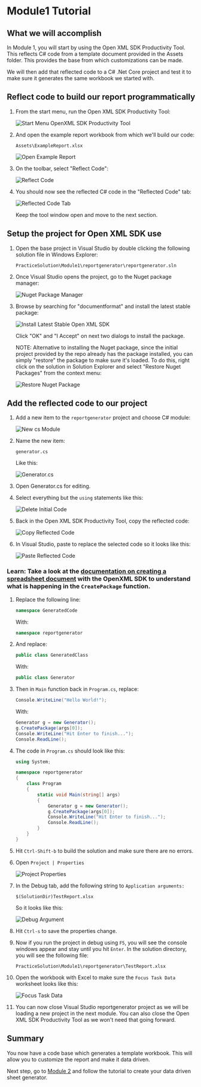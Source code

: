 # Module1 Tutorial

## What we will accomplish

In Module 1, you will start by using the Open XML SDK Productivity Tool. This reflects C# code from a template document provided in the Assets folder. This provides the base from which customizations can be made.

We will then add that reflected code to a C# .Net Core project and test it to make sure it generates the same workbook we started with.

## Reflect code to build our report programmatically

1. From the start menu, run the Open XML SDK Productivity Tool:

    ![Start Menu OpenXML SDK Productivity Tool](Assets/openxmlsdktool_start_menu.png)

1. And open the example report workbook from which we'll build our code:

    `Assets\ExampleReport.xlsx`

    ![Open Example Report](Assets/open_report_in_tool.png)

1. On the toolbar, select "Reflect Code":

    ![Reflect Code](Assets/reflect_code.png)

1. You should now see the reflected C# code in the "Reflected Code" tab:

    ![Reflected Code Tab](Assets/reflected_code_tab.png)

    Keep the tool window open and move to the next section.

## Setup the project for Open XML SDK use

1. Open the base project in Visual Studio by double clicking the following solution file in Windows Explorer:

    `PracticeSolution\Module1\reportgenerator\reportgenerator.sln`

1. Once Visual Studio opens the project, go to the Nuget package manager:

    ![Nuget Package Manager](Assets/nuget_package_manager.png)

1. Browse by searching for "documentformat" and install the latest stable package:

    ![Install Latest Stable Open XML SDK](Assets/documentformatinstall.png)

    Click "OK" and "I Accept" on next two dialogs to install the package.

    NOTE: Alternative to installing the Nuget package, since the initial project provided by the repo already has the package installed, you can simply "restore" the package to make sure it's loaded. To do this, right click on the solution in Solution Explorer and select "Restore Nuget Packages" from the context menu:

    ![Restore Nuget Package](Assets/restore_nuget_packages.png)

## Add the reflected code to our project

1. Add a new item to the `reportgenerator` project and choose C# module:

    ![New cs Module](Assets/new_item.png)

1. Name the new item:

    `generator.cs`

    Like this:

    ![Generator.cs](Assets/generatorcs.png)

1. Open Generator.cs for editing.

1. Select everything but the `using` statements like this:

    ![Delete Initial Code](Assets/select_initial_code.png)

1. Back in the Open XML SDK Productivity Tool, copy the reflected code:

   ![Copy Reflected Code](Assets/copy_all_code.png)

1. In Visual Studio, paste to replace the selected code so it looks like this:

   ![Paste Reflected Code](Assets/paste_reflect_code.png)

### Learn: Take a look at the [documentation on creating a spreadsheet document](https://docs.microsoft.com/en-us/office/open-xml/how-to-create-a-spreadsheet-document-by-providing-a-file-name) with the OpenXML SDK to understand what is happening in the `CreatePackage` function. 

1. Replace the following line:

    ```csharp
    namespace GeneratedCode
    ```

    With:

    ```csharp
    namespace reportgenerator
    ```

1. And replace:

    ```csharp
    public class GeneratedClass
    ```

    With:

    ```csharp
    public class Generator
    ```

1. Then in `Main` function back in `Program.cs`, replace:

    ```csharp
    Console.WriteLine("Hello World!");
    ```

    With:

    ```csharp
    Generator g = new Generator();
    g.CreatePackage(args[0]);
    Console.WriteLine("Hit Enter to finish...");
    Console.ReadLine();
    ```

1. The code in `Program.cs` should look like this:

    ```csharp
    using System;

    namespace reportgenerator
    {
        class Program
        {
            static void Main(string[] args)
            {
                Generator g = new Generator();
                g.CreatePackage(args[0]);
                Console.WriteLine("Hit Enter to finish...");
                Console.ReadLine();
            }
        }
    }
    ```

1. Hit `Ctrl-Shift-b` to build the solution and make sure there are no errors.

1. Open `Project | Properties`

    ![Project Properties](Assets/project_properties.png)

1. In the Debug tab, add the following string to `Application arguments:`

    `$(SolutionDir)TestReport.xlsx`

    So it looks like this:

    ![Debug Argument](Assets/debug_argument.png)

1. Hit `Ctrl-s` to save the properties change.

1. Now if you run the project in debug using `F5`, you will see the console windows appear and stay until you hit `Enter`. In the solution directory, you will see the following file:

    `PracticeSolution\Module1\reportgenerator\TestReport.xlsx`

1. Open the workbook with Excel to make sure the `Focus Task Data` worksheet looks like this:

    ![Focus Task Data](Assets/test_report_xlsx_sheet.png)

1. You can now close Visual Studio reportgenerator project as we will be loading a new project in the next module. You can also close the Open XML SDK Productivity Tool as we won't need that going forward. 

## Summary

You now have a code base which generates a template workbook. This will allow you to customize the report and make it data driven. 

Next step, go to [Module 2](Module2.md) and follow the tutorial to create your data driven sheet generator.


